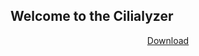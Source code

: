## Welcome to the Cilialyzer

<!-- ## Welcome to GitHub Pages -->


<!-- <div align="center"> ... </div> -->
    
  
 <div align="center"> <a href="./download.md" >Download</a> </div> 
